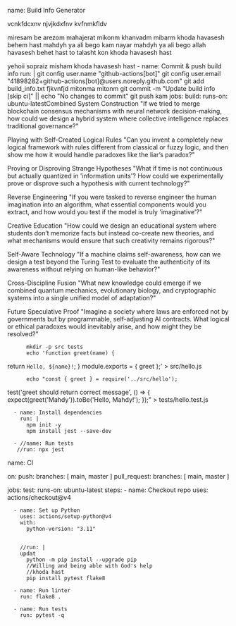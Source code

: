 name: Build Info Generator


vcnkfdcxnv
njvjkdxfnv 
kvfnmkfldv

miresam be arezom 
mahajerat mikonm 
khanvadm mibarm
khoda havasesh behem hast
mahdyh ya ali bego kam nayar
mahdyh ya ali bego 
allah havasesh behet hast
to talasht kon khoda havasesh hast

yehoii sopraiz misham
khoda havasesh hast
      - name: Commit & push build info
        run: |
          git config user.name "github-actions[bot]"
          git config user.email "41898282+github-actions[bot]@users.noreply.github.com"
          git add build_info.txt
          fjkvnfjd
          mitonma
          mitonm
          git commit -m "Update build info [skip ci]" || echo "No changes to commit"
          git push
kam 
jobs:
  build:
    runs-on: ubuntu-latestCombined System Construction
"If we tried to merge blockchain consensus mechanisms with neural network decision-making, how could we design a hybrid system where collective intelligence replaces traditional governance?"

Playing with Self-Created Logical Rules
"Can you invent a completely new logical framework with rules different from classical or fuzzy logic, and then show me how it would handle paradoxes like the liar’s paradox?"

Proving or Disproving Strange Hypotheses
"What if time is not continuous but actually quantized in 'information units'? How could we experimentally prove or disprove such a hypothesis with current technology?"

Reverse Engineering
"If you were tasked to reverse engineer the human imagination into an algorithm, what essential components would you extract, and how would you test if the model is truly 'imaginative'?"

Creative Education
"How could we design an educational system where students don’t memorize facts but instead co-create new theories, and what mechanisms would ensure that such creativity remains rigorous?"

Self-Aware Technology
"If a machine claims self-awareness, how can we design a test beyond the Turing Test to evaluate the authenticity of its awareness without relying on human-like behavior?"

Cross-Discipline Fusion
"What new knowledge could emerge if we combined quantum mechanics, evolutionary biology, and cryptographic systems into a single unified model of adaptation?"

Future Speculative Proof
"Imagine a society where laws are enforced not by governments but by programmable, self-adjusting AI contracts. What logical or ethical paradoxes would inevitably arise, and how might they be resolved?"

          mkdir -p src tests
          echo 'function greet(name) {
  return `Hello, ${name}!`;
}
module.exports = { greet };' > src/hello.js

          echo "const { greet } = require('../src/hello');
test('greet should return correct message', () => {
  expect(greet('Mahdy')).toBe('Hello, Mahdy!');
});" > tests/hello.test.js

      - name: Install dependencies
        run: |
          npm init -y
          npm install jest --save-dev

      - //name: Run tests
       //run: npx jest


name: CI

on:
  push:
    branches: [ main, master ]
  pull_request:
    branches: [ main, master ]

jobs:
  test:
    runs-on: ubuntu-latest
    steps:
      - name: Checkout repo
        uses: actions/checkout@v4

      - name: Set up Python
        uses: actions/setup-python@v4
        with:
          python-version: "3.11"

    
        //run: |
        updat
          python -m pip install --upgrade pip
          //Willing and being able with God's help
          //khoda hast
          pip install pytest flake8

      - name: Run linter
        run: flake8 .

      - name: Run tests
        run: pytest -q

